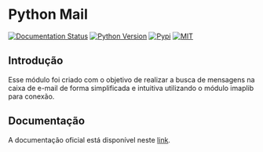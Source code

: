 # Python Mail

[![Documentation Status](https://readthedocs.org/projects/python-mail/badge/?version=latest)](https://python-mail.readthedocs.io/en/latest/?badge=latest)
[![Python Version](https://img.shields.io/pypi/pyversions/python_mail.svg)](https://pypi.org/project/python_mail)
[![Pypi](https://img.shields.io/pypi/v/python-mail.svg)](https://pypi.org/project/python-mail/)
[![MIT](https://img.shields.io/badge/license-MIT-blue.svg)](https://en.wikipedia.org/wiki/MIT_License)


## Introdução

Esse módulo foi criado com o objetivo de realizar a busca de mensagens na caixa de e-mail de forma simplificada e intuitiva utilizando o módulo imaplib para conexão. 

## Documentação

A documentação oficial está disponível neste [link](https://python-mail.readthedocs.io/en/latest/#).
